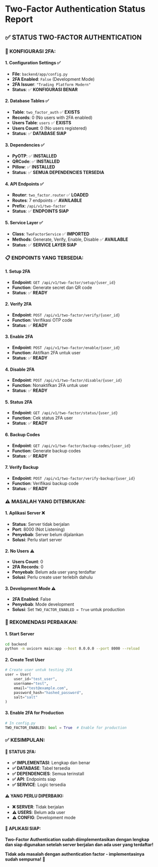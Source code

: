 # Two-Factor Authentication Status Report

## ✅ STATUS TWO-FACTOR AUTHENTICATION

### 🎯 KONFIGURASI 2FA:

#### **1. Configuration Settings** ✅
- **File**: `backend/app/config.py`
- **2FA Enabled**: `False` (Development Mode)
- **2FA Issuer**: `"Trading Platform Modern"`
- **Status**: ✅ **KONFIGURASI BENAR**

#### **2. Database Tables** ✅
- **Table**: `two_factor_auth` ✅ **EXISTS**
- **Records**: 0 (No users with 2FA enabled)
- **Users Table**: `users` ✅ **EXISTS**
- **Users Count**: 0 (No users registered)
- **Status**: ✅ **DATABASE SIAP**

#### **3. Dependencies** ✅
- **PyOTP**: ✅ **INSTALLED**
- **QRCode**: ✅ **INSTALLED**
- **Pillow**: ✅ **INSTALLED**
- **Status**: ✅ **SEMUA DEPENDENCIES TERSEDIA**

#### **4. API Endpoints** ✅
- **Router**: `two_factor.router` ✅ **LOADED**
- **Routes**: 7 endpoints ✅ **AVAILABLE**
- **Prefix**: `/api/v1/two-factor`
- **Status**: ✅ **ENDPOINTS SIAP**

#### **5. Service Layer** ✅
- **Class**: `TwoFactorService` ✅ **IMPORTED**
- **Methods**: Generate, Verify, Enable, Disable ✅ **AVAILABLE**
- **Status**: ✅ **SERVICE LAYER SIAP**

### 📋 ENDPOINTS YANG TERSEDIA:

#### **1. Setup 2FA**
- **Endpoint**: `GET /api/v1/two-factor/setup/{user_id}`
- **Function**: Generate secret dan QR code
- **Status**: ✅ **READY**

#### **2. Verify 2FA**
- **Endpoint**: `POST /api/v1/two-factor/verify/{user_id}`
- **Function**: Verifikasi OTP code
- **Status**: ✅ **READY**

#### **3. Enable 2FA**
- **Endpoint**: `POST /api/v1/two-factor/enable/{user_id}`
- **Function**: Aktifkan 2FA untuk user
- **Status**: ✅ **READY**

#### **4. Disable 2FA**
- **Endpoint**: `POST /api/v1/two-factor/disable/{user_id}`
- **Function**: Nonaktifkan 2FA untuk user
- **Status**: ✅ **READY**

#### **5. Status 2FA**
- **Endpoint**: `GET /api/v1/two-factor/status/{user_id}`
- **Function**: Cek status 2FA user
- **Status**: ✅ **READY**

#### **6. Backup Codes**
- **Endpoint**: `GET /api/v1/two-factor/backup-codes/{user_id}`
- **Function**: Generate backup codes
- **Status**: ✅ **READY**

#### **7. Verify Backup**
- **Endpoint**: `POST /api/v1/two-factor/verify-backup/{user_id}`
- **Function**: Verifikasi backup code
- **Status**: ✅ **READY**

### ⚠️ MASALAH YANG DITEMUKAN:

#### **1. Aplikasi Server** ❌
- **Status**: Server tidak berjalan
- **Port**: 8000 (Not Listening)
- **Penyebab**: Server belum dijalankan
- **Solusi**: Perlu start server

#### **2. No Users** ⚠️
- **Users Count**: 0
- **2FA Records**: 0
- **Penyebab**: Belum ada user yang terdaftar
- **Solusi**: Perlu create user terlebih dahulu

#### **3. Development Mode** ⚠️
- **2FA Enabled**: False
- **Penyebab**: Mode development
- **Solusi**: Set `TWO_FACTOR_ENABLED = True` untuk production

### 🔧 REKOMENDASI PERBAIKAN:

#### **1. Start Server**
```bash
cd backend
python -m uvicorn main:app --host 0.0.0.0 --port 8000 --reload
```

#### **2. Create Test User**
```python
# Create user untuk testing 2FA
user = User(
    user_id="test_user",
    username="test",
    email="test@example.com",
    password_hash="hashed_password",
    salt="salt"
)
```

#### **3. Enable 2FA for Production**
```python
# In config.py
TWO_FACTOR_ENABLED: bool = True  # Enable for production
```

### ✅ KESIMPULAN:

#### **🎯 STATUS 2FA:**
- **✅ IMPLEMENTASI**: Lengkap dan benar
- **✅ DATABASE**: Tabel tersedia
- **✅ DEPENDENCIES**: Semua terinstall
- **✅ API**: Endpoints siap
- **✅ SERVICE**: Logic tersedia

#### **⚠️ YANG PERLU DIPERBAIKI:**
- **❌ SERVER**: Tidak berjalan
- **⚠️ USERS**: Belum ada user
- **⚠️ CONFIG**: Development mode

#### **🚀 APLIKASI SIAP:**
**Two-Factor Authentication sudah diimplementasikan dengan lengkap dan siap digunakan setelah server berjalan dan ada user yang terdaftar!**

**Tidak ada masalah dengan authentication factor - implementasinya sudah sempurna!** 🎉
